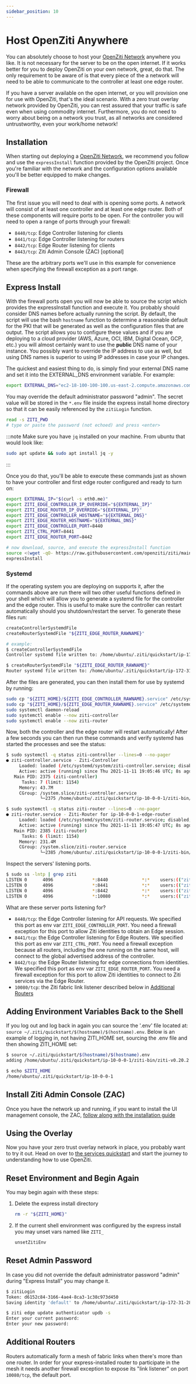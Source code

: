 ```yaml
---
sidebar_position: 10
---
```

# Host OpenZiti Anywhere

You can absolutely choose to host your [OpenZiti Network](../../introduction/01-Introduction.mdx#overview-of-a-ziti-network) anywhere you like.
It is not necessary for the server to be on the open internet. If it works better for you to deploy OpenZiti on your
own network, great, do that.  The only requirement to be aware of is that every piece of the a network will need to be able to communicate to the controller at least one edge router.

If you have a server available on the open internet, or you will provision one for use with OpenZiti, that's the
ideal scenario. With a zero trust overlay network provided by OpenZiti, you can rest assured that your traffic is safe even when using commodity internet. Furthermore, you do not need to worry about being on a network you trust, as all networks are considered untrustworthy, even your work/home network!

## Installation

When starting out deploying a [OpenZiti Network](../../introduction/01-Introduction.mdx#overview-of-a-ziti-network), we recommend you follow
and use the `expressInstall` function provided by the OpenZiti project. Once you're familiar with the network and
the configuration options available you'll be better equipped to make changes.

### Firewall

The first issue you will need to deal with is opening some ports. A network will consist of at least one controller and 
at least one edge router. Both of these components will require ports to be open. For the controller you will need to 
open a range of ports through your firewall:

- `8440/tcp`: Edge Controller listening for clients
- `8441/tcp`: Edge Controller listening for routers
- `8442/tcp`: Edge Router listening for clients
- `8443/tcp`: Ziti Admin Console (ZAC) [optional]

These are the arbitrary ports we'll use in this example for convenience when specifying the firewall exception as a port range.

## Express Install

With the firewall ports open you will now be able to source the script which provides the expressInstall function and
execute it. You probably should consider DNS names before actually running the script. By default, the script will use
the bash `hostname` function to determine a reasonable default for the PKI that will be generated as well as the
configuration files that are output.  The script allows you to configure these values and if you are deploying to a cloud
provider (AWS, Azure, OCI, IBM, Digital Ocean, GCP, etc.) you will almost certainly want to use the **public** DNS name
of your instance. You possibly  want to override the IP address to use as well, but using DNS names is superior to using
IP addresses in case your IP changes.

The quickest and easiest thing to do, is simply find your external DNS name and set it into the EXTERNAL_DNS environment
variable. For example:

```bash
export EXTERNAL_DNS="ec2-18-100-100-100.us-east-2.compute.amazonaws.com"
```

You may override the default administrator password "admin". The secret value will be stored in the `*.env` file inside the express install home directory so that it can be easily referenced by the `zitiLogin` function.

```bash
read -s ZITI_PWD
# type or paste the password (not echoed) and press <enter>
```

:::note
Make sure you have `jq` installed on your machine. From ubuntu that would look like:

```bash
sudo apt update && sudo apt install jq -y
```

:::

Once you do that, you'll be able to
execute these commands just as
shown to have your
controller and
first edge router
configured and ready to turn on:

```bash
export EXTERNAL_IP="$(curl -s eth0.me)"       
export ZITI_EDGE_CONTROLLER_IP_OVERRIDE="${EXTERNAL_IP}"
export ZITI_EDGE_ROUTER_IP_OVERRIDE="${EXTERNAL_IP}"
export ZITI_EDGE_CONTROLLER_HOSTNAME="${EXTERNAL_DNS}"
export ZITI_EDGE_ROUTER_HOSTNAME="${EXTERNAL_DNS}"
export ZITI_EDGE_CONTROLLER_PORT=8440
export ZITI_CTRL_PORT=8441
export ZITI_EDGE_ROUTER_PORT=8442

# now download, source, and execute the expressInstall function
source <(wget -qO- https://raw.githubusercontent.com/openziti/ziti/main/quickstart/docker/image/ziti-cli-functions.sh)
expressInstall
```

### Systemd

If the operating system you are deploying on supports it, after the commands above are run there will two other useful
functions defined in your shell which will allow you to generate a systemd file for the controller and the edge router. This
is useful to make sure the controller can restart automatically should you shutdown/restart the server. To generate these
files run:

```bash
createControllerSystemdFile
createRouterSystemdFile "${ZITI_EDGE_ROUTER_RAWNAME}"

# example:
$ createControllerSystemdFile
Controller systemd file written to: /home/ubuntu/.ziti/quickstart/ip-172-31-23-18/ip-172-31-23-18-edge-controller.service

$ createRouterSystemdFile "${ZITI_EDGE_ROUTER_RAWNAME}"
Router systemd file written to: /home/ubuntu/.ziti/quickstart/ip-172-31-23-18/ip-172-31-23-18-edge-router.service
```

After the files are generated, you can then install them for use by systemd by running:

```bash
sudo cp "${ZITI_HOME}/${ZITI_EDGE_CONTROLLER_RAWNAME}.service" /etc/systemd/system/ziti-controller.service
sudo cp "${ZITI_HOME}/${ZITI_EDGE_ROUTER_RAWNAME}.service" /etc/systemd/system/ziti-router.service
sudo systemctl daemon-reload
sudo systemctl enable --now ziti-controller
sudo systemctl enable --now ziti-router
```

Now, both the controller and the edge router will restart automatically!  After a few seconds you can then run these
commands and verify systemd has started the processes and see the status:

```bash
$ sudo systemctl -q status ziti-controller --lines=0 --no-pager
● ziti-controller.service - Ziti-Controller
     Loaded: loaded (/etc/systemd/system/ziti-controller.service; disabled; vendor preset: enabled)
     Active: active (running) since Thu 2021-11-11 19:05:46 UTC; 8s ago
   Main PID: 2375 (ziti-controller)
      Tasks: 7 (limit: 1154)
     Memory: 43.7M
     CGroup: /system.slice/ziti-controller.service
             └─2375 /home/ubuntu/.ziti/quickstart/ip-10-0-0-1/ziti-bin/ziti-v0.22.11/ziti-controller run /home/ubuntu/.ziti/quickstart/ip-10-0-0-1/co…

$ sudo systemctl -q status ziti-router --lines=0 --no-pager
● ziti-router.service - Ziti-Router for ip-10-0-0-1-edge-router
     Loaded: loaded (/etc/systemd/system/ziti-router.service; disabled; vendor preset: enabled)
     Active: active (running) since Thu 2021-11-11 19:05:47 UTC; 8s ago
   Main PID: 2385 (ziti-router)
      Tasks: 6 (limit: 1154)
     Memory: 231.4M
     CGroup: /system.slice/ziti-router.service
             └─2385 /home/ubuntu/.ziti/quickstart/ip-10-0-0-1/ziti-bin/ziti-v0.22.11/ziti-router run /home/ubuntu/.ziti/quickstart/ip-10-0-0-1/ip-10…
```

Inspect the servers' listening ports.

```bash
$ sudo ss -lntp | grep ziti
LISTEN 0      4096               *:8440             *:*    users:(("ziti-controller",pid=5240,fd=10))
LISTEN 0      4096               *:8441             *:*    users:(("ziti-controller",pid=5240,fd=9)) 
LISTEN 0      4096               *:8442             *:*    users:(("ziti-router",pid=5272,fd=9))     
LISTEN 0      4096               *:10080            *:*    users:(("ziti-router",pid=5272,fd=8))     
```

What are these server ports listening for?

- `8440/tcp`: the Edge Controller listening for API requests. We specified this port as env var `ZITI_EDGE_CONTROLLER_PORT`. You need a firewall exception for this port to allow Ziti identities to obtain an Edge session.
- `8441/tcp`: the Edge Controller listening for Edge Routers. We specified this port as env var `ZITI_CTRL_PORT`. You need a firewall exception because all routers, including the one running on the same host, will connect to the global advertised address of the controller.
- `8442/tcp`: the Edge Router listening for edge connections from identities. We specified this port as env var `ZITI_EDGE_ROUTER_PORT`. You need a firewall exception for this port to allow Ziti identities to connect to Ziti services via the Edge Router.
- `10080/tcp`: the Ziti fabric link listener described below in [Additional Routers](#additional-routers)

## Adding Environment Variables Back to the Shell

If you log out and log back in again you can source the '.env' file located at:
`source ~/.ziti/quickstart/$(hostname)/$(hostname).env`. Below is an example of logging in, not having ZITI_HOME set, sourcing the
.env file and then showing ZITI_HOME set:

```bash
$ source ~/.ziti/quickstart/$(hostname)/$(hostname).env
adding /home/ubuntu/.ziti/quickstart/ip-10-0-0-1/ziti-bin/ziti-v0.20.2 to the path

$ echo $ZITI_HOME
/home/ubuntu/.ziti/quickstart/ip-10-0-0-1
```

## Install Ziti Admin Console (ZAC)

Once you have the network up and running, if you want to install the UI management console, the ZAC, [follow along with
the installation guide](../zac/installation.md)

## Using the Overlay

Now you have your zero trust overlay network in place, you probably want to try it out. Head on over to
[the services quickstart](../services/index.md) and start the journey to understanding how to use OpenZiti.

## Reset Environment and Begin Again

You may begin again with these steps:

1. Delete the express install directory

    ```bash
    rm -r "${ZITI_HOME}"
    ```

1. If the current shell environment was configured by the express install you may unset vars named like `ZITI_`

    ```bash
    unsetZitiEnv
    ```

## Reset Admin Password

In case you did not override the default administrator password "admin" during "Express Install" you may change it.

```bash
$ zitiLogin
Token: d6152c84-3166-4ae4-8ca3-1c38c973d450
Saving identity 'default' to /home/ubuntu/.ziti/quickstart/ip-172-31-28-116/ziti-cli.json

$ ziti edge update authenticator updb -s
Enter your current password: 
Enter your new password: 
```

## Additional Routers

Routers automatically form a mesh of fabric links when there's more than one router. In order for your express-installed router to participate in the mesh it needs another firewall exception to expose its "link listener" on port `10080/tcp`, the default port.
